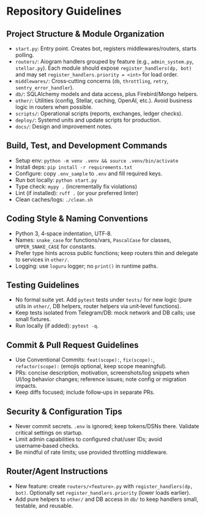 # Repository Guidelines

## Project Structure & Module Organization
- `start.py`: Entry point. Creates bot, registers middlewares/routers, starts polling.
- `routers/`: Aiogram handlers grouped by feature (e.g., `admin_system.py`, `stellar.py`). Each module should expose `register_handlers(dp, bot)` and may set `register_handlers.priority = <int>` for load order.
- `middlewares/`: Cross‑cutting concerns (`db`, `throttling`, `retry`, `sentry_error_handler`).
- `db/`: SQLAlchemy models and data access, plus Firebird/Mongo helpers.
- `other/`: Utilities (config, Stellar, caching, OpenAI, etc.). Avoid business logic in routers when possible.
- `scripts/`: Operational scripts (reports, exchanges, ledger checks).
- `deploy/`: Systemd units and update scripts for production.
- `docs/`: Design and improvement notes.

## Build, Test, and Development Commands
- Setup env: `python -m venv .venv && source .venv/bin/activate`
- Install deps: `pip install -r requirements.txt`
- Configure: copy `.env_sample` to `.env` and fill required keys.
- Run bot locally: `python start.py`
- Type check: `mypy .` (incrementally fix violations)
- Lint (if installed): `ruff .` (or your preferred linter)
- Clean caches/logs: `./clean.sh`

## Coding Style & Naming Conventions
- Python 3, 4‑space indentation, UTF‑8.
- Names: `snake_case` for functions/vars, `PascalCase` for classes, `UPPER_SNAKE_CASE` for constants.
- Prefer type hints across public functions; keep routers thin and delegate to services in `other/`.
- Logging: use `loguru` logger; no `print()` in runtime paths.

## Testing Guidelines
- No formal suite yet. Add `pytest` tests under `tests/` for new logic (pure utils in `other/`, DB helpers, router helpers via unit‑level functions).
- Keep tests isolated from Telegram/DB: mock network and DB calls; use small fixtures.
- Run locally (if added): `pytest -q`.

## Commit & Pull Request Guidelines
- Use Conventional Commits: `feat(scope):`, `fix(scope):`, `refactor(scope):` (emojis optional, keep scope meaningful).
- PRs: concise description, motivation, screenshots/log snippets when UI/log behavior changes; reference issues; note config or migration impacts.
- Keep diffs focused; include follow‑ups in separate PRs.

## Security & Configuration Tips
- Never commit secrets. `.env` is ignored; keep tokens/DSNs there. Validate critical settings on startup.
- Limit admin capabilities to configured chat/user IDs; avoid username‑based checks.
- Be mindful of rate limits; use provided throttling middleware.

## Router/Agent Instructions
- New feature: create `routers/<feature>.py` with `register_handlers(dp, bot)`. Optionally set `register_handlers.priority` (lower loads earlier).
- Add pure helpers to `other/` and DB access in `db/` to keep handlers small, testable, and reusable.

